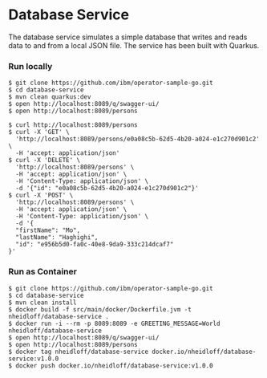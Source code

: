 # Database Service

The database service simulates a simple database that writes and reads data to and from a local JSON file. The service has been built with Quarkus.

### Run locally

```
$ git clone https://github.com/ibm/operator-sample-go.git
$ cd database-service
$ mvn clean quarkus:dev
$ open http://localhost:8089/q/swagger-ui/
$ open http://localhost:8089/persons
```

```
$ curl http://localhost:8089/persons
$ curl -X 'GET' \
  'http://localhost:8089/persons/e0a08c5b-62d5-4b20-a024-e1c270d901c2' \
  -H 'accept: application/json'
$ curl -X 'DELETE' \
  'http://localhost:8089/persons' \
  -H 'accept: application/json' \
  -H 'Content-Type: application/json' \
  -d '{"id": "e0a08c5b-62d5-4b20-a024-e1c270d901c2"}'
$ curl -X 'POST' \
  'http://localhost:8089/persons' \
  -H 'accept: application/json' \
  -H 'Content-Type: application/json' \
  -d '{
  "firstName": "Mo",
  "lastName": "Haghighi",
  "id": "e956b5d0-fa0c-40e8-9da9-333c214dcaf7"
}'
```

### Run as Container

```
$ git clone https://github.com/ibm/operator-sample-go.git
$ cd database-service
$ mvn clean install
$ docker build -f src/main/docker/Dockerfile.jvm -t nheidloff/database-service .
$ docker run -i --rm -p 8089:8089 -e GREETING_MESSAGE=World nheidloff/database-service
$ open http://localhost:8089/q/swagger-ui/
$ open http://localhost:8089/persons
$ docker tag nheidloff/database-service docker.io/nheidloff/database-service:v1.0.0
$ docker push docker.io/nheidloff/database-service:v1.0.0
```